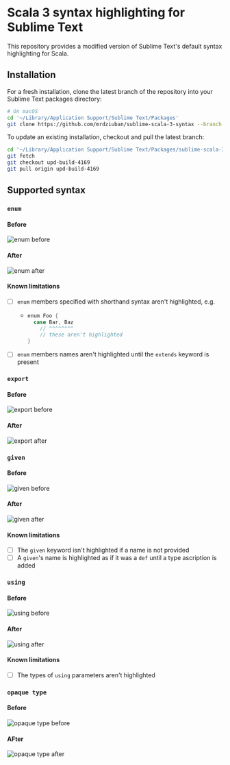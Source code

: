 # Scala 3 syntax highlighting for Sublime Text

This repository provides a modified version of Sublime Text's default syntax highlighting for Scala.

## Installation

For a fresh installation, clone the latest branch of the repository into your Sublime Text packages directory:

```bash
# On macOS
cd '~/Library/Application Support/Sublime Text/Packages'
git clone https://github.com/mrdziuban/sublime-scala-3-syntax --branch upd-build-4169 --single-branch
```

To update an existing installation, checkout and pull the latest branch:

```bash
cd '~/Library/Application Support/Sublime Text/Packages/sublime-scala-3-syntax'
git fetch
git checkout upd-build-4169
git pull origin upd-build-4169
```

## Supported syntax

### `enum`

#### Before

![enum before](https://github.com/mrdziuban/sublime-scala-3-syntax/assets/4718399/91cc3654-d8f0-4071-a5be-cbdb0cfe67d6)

#### After

![enum after](https://github.com/mrdziuban/sublime-scala-3-syntax/assets/4718399/7fd70f44-e995-4897-b889-1deee61e44f0)

#### Known limitations

- [ ] `enum` members specified with shorthand syntax aren't highlighted, e.g.
    - ```scala
      enum Foo {
        case Bar, Baz
          // ^^^^^^^^
          // these aren't highlighted
      }
      ```
- [ ] `enum` members names aren't highlighted until the `extends` keyword is present

### `export`

#### Before

![export before](https://github.com/mrdziuban/sublime-scala-3-syntax/assets/4718399/fba6c5ce-fc6d-46a4-b1d2-b0166c7b5506)

#### After

![export after](https://github.com/mrdziuban/sublime-scala-3-syntax/assets/4718399/2502b43e-baf5-407b-88a5-01a5867cf2d4)

### `given`

#### Before

![given before](https://github.com/mrdziuban/sublime-scala-3-syntax/assets/4718399/3e326c9e-43f5-44d6-9f27-76f9a77a0c42)

#### After

![given after](https://github.com/mrdziuban/sublime-scala-3-syntax/assets/4718399/9fb76a24-a764-4854-80b8-43ae68f4f211)

#### Known limitations

- [ ] The `given` keyword isn't highlighted if a name is not provided
- [ ] A `given`'s name is highlighted as if it was a `def` until a type ascription is added

### `using`

#### Before

![using before](https://github.com/mrdziuban/sublime-scala-3-syntax/assets/4718399/6af53700-6d6b-4646-b911-10ae658d6825)

#### After

![using after](https://github.com/mrdziuban/sublime-scala-3-syntax/assets/4718399/07cecd68-f779-4c3e-82ef-c2414b6475ad)

#### Known limitations

- [ ] The types of `using` parameters aren't highlighted

### `opaque type`

#### Before

![opaque type before](https://github.com/mrdziuban/sublime-scala-3-syntax/assets/4718399/ec11e5e9-b865-4718-87f8-8b0c049dfc7a)

#### AFter

![opaque type after](https://github.com/mrdziuban/sublime-scala-3-syntax/assets/4718399/532cf571-11c7-47cb-b9d6-f5ec7f311b35)
